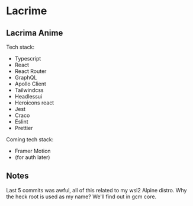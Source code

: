 # Lacrime

## Lacrima Anime

Tech stack:

- Typescript
- React
- React Router
- GraphQL
- Apollo Client
- Tailwindcss
- Headlessui
- Heroicons react
- Jest
- Craco
- Eslint
- Prettier

Coming tech stack:

- Framer Motion
- (for auth later)

## Notes

Last 5 commits was awful, all of this related to my wsl2 Alpine distro. Why the heck root is used as my name? We'll find out in gcm core.
